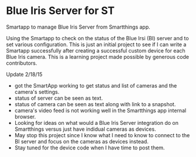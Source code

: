 # Blue Iris Server for ST
Smartapp to manage Blue Iris Server from Smartthings app.

Using the Smartapp to check on the status of the Blue Irsi (BI) server and to set various configuration. This is just an initial project to see if I can write a Smartapp successfully after creating a successful custom device for each Blue Iris camera.
This is a learning project made possible by generous code contributors. 

Update 2/18/15
- got the SmartApp working to get status and list of cameras and the camera's settings.
- status of server can be seen as text.
- status of camera can be seen as text along with link to a snapshot.
- camera's video feed is not working well in the Smartthings app internal browser.
- Looking for ideas on what would a Blue Iris Server integration do on Smartthings versus just have indidual cameras as devices.
- May stop this project since I know what I need to know to connect to the BI server and focus on the cameras as devices instead.
- Stay tuned for the device code when I have time to post them.
